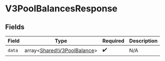 # V3PoolBalancesResponse


## Fields

| Field                                                               | Type                                                                | Required                                                            | Description                                                         |
| ------------------------------------------------------------------- | ------------------------------------------------------------------- | ------------------------------------------------------------------- | ------------------------------------------------------------------- |
| `data`                                                              | array<[Shared\V3PoolBalance](../../Models/Shared/V3PoolBalance.md)> | :heavy_check_mark:                                                  | N/A                                                                 |